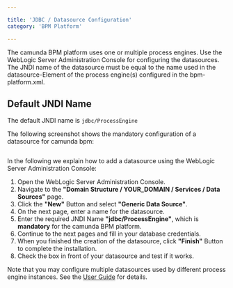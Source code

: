 ```yaml
---

title: 'JDBC / Datasource Configuration'
category: 'BPM Platform'

---
```



The camunda BPM platform uses one or multiple process engines. Use the WebLogic Server Administration Console for configuring the datasources.
The JNDI name of the datasource must be equal to the name used in the datasource-Element of the process engine(s) configured in the bpm-platform.xml.


## Default JNDI Name

The default JNDI name is <code>jdbc/ProcessEngine</code>

The following screenshot shows the mandatory configuration of a datasource for camunda bpm: 

<a href="ref:asset:/guides/installation-guide/wls/assets/img/configuration-datasource-jndi.png" target="_blank">
  <img class="tile" src="ref:asset:/guides/installation-guide/wls/assets/img/configuration-datasource-jndi.png" alt=""/>
</a>

In the following we explain how to add a datasource using the WebLogic Server Administration Console:

1.  Open the WebLogic Server Administration Console.
2.  Navigate to the **"Domain Structure / YOUR_DOMAIN / Services / Data Sources"** page.
3.  Click the **"New"** Button and select **"Generic Data Source"**.
4.  On the next page, enter a name for the datasource.
5.  Enter the required JNDI Name **"jdbc/ProcessEngine"**, which is **mandatory** for the camunda BPM platform.
6.  Continue to the next pages and fill in your database credentials.
7.  When you finished the creation of the datasource, click **"Finish"** Button to complete the installation.
8.  Check the box in front of your datasource and test if it works.

Note that you may configure multiple datasources used by different process engine instances. See the <a href="ref:/guides/user-guide/">User Guide</a> for details.